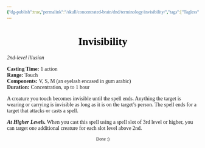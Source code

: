 ```yaml
---
{"dg-publish":true,"permalink":"/skull/concentrated-brain/dnd/terminology/invisibility/","tags":["Tagless"],"noteIcon":""}
---
```


<style id="Force_Custom_Fonts" type="text/css">@font-face{font-style:normal;font-family:"Merriweather";src:local("Merriweather")}@font-face{font-style:bolder;font-family:"Merriweather";src:local("Merriweather")}@font-face{font-style:normal;font-family:"Merriweather";src:local("Merriweather");unicode-range:U+0-FF,U+2E80-9FFF,U+F900-FAFF,U+FE30-FE4F,U+20000-2FA1F}@font-face{font-style:bolder;font-family:"Merriweather";src:local("Merriweather");unicode-range:U+0-FF,U+2E80-9FFF,U+F900-FAFF,U+FE30-FE4F,U+20000-2FA1F}@font-face{font-style:normal;font-family:"Merriweather";src:local("Merriweather");unicode-range:U+0-FF}@font-face{font-style:bolder;font-family:"Merriweather";src:local("Merriweather");unicode-range:U+0-FF}:not(pre):not(code):not(textarea):not(tt):not(kbd):not(samp):not(var){font-family:"Merriweather"!important}pre,code,textarea,tt,kbd,samp,var{font-family:monospace!important}pre *,code *,textarea *,tt *,kbd *,samp *,var *{font-family:monospace!important}</style>


# <center><span style="color:#000000">Invisibility</span></center>

_2nd-level illusion_

**Casting Time:** 1 action  
**Range:** Touch  
**Components:** V, S, M (an eyelash encased in gum arabic)  
**Duration:** Concentration, up to 1 hour

A creature you touch becomes invisible until the spell ends. Anything the target is wearing or carrying is invisible as long as it is on the target’s person. The spell ends for a target that attacks or casts a spell.

**_At Higher Levels._** When you cast this spell using a spell slot of 3rd level or higher, you can target one additional creature for each slot level above 2nd.










<center><sub>Done :)</sub></center>


<script src="https://utteranc.es/client.js"
        repo="WonderingGodling/My-Mind-Space"
        issue-term="title"
        theme="preferred-color-scheme"
        crossorigin="anonymous"
        async>
</script>